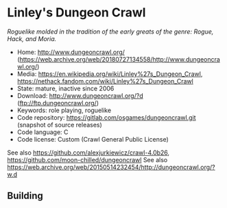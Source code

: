 # Linley's Dungeon Crawl

_Roguelike molded in the tradition of the early greats of the genre: Rogue, Hack, and Moria._

- Home: http://www.dungeoncrawl.org/ (https://web.archive.org/web/20180727134558/http://www.dungeoncrawl.org/)
- Media: https://en.wikipedia.org/wiki/Linley%27s_Dungeon_Crawl, https://nethack.fandom.com/wiki/Linley%27s_Dungeon_Crawl
- State: mature, inactive since 2006
- Download: http://www.dungeoncrawl.org/?d (ftp://ftp.dungeoncrawl.org/)
- Keywords: role playing, roguelike
- Code repository: https://gitlab.com/osgames/dungeoncrawl.git (snapshot of source releases)
- Code language: C
- Code license: Custom (Crawl General Public License)

See also https://github.com/alexjurkiewicz/crawl-4.0b26, https://github.com/moon-chilled/dungeoncrawl
See also https://web.archive.org/web/20150514232454/http://dungeoncrawl.org/?w.d

## Building

